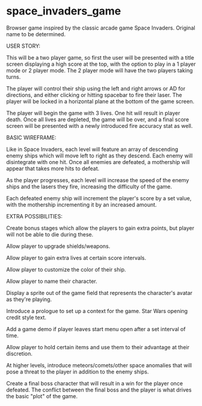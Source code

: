 # space_invaders_game

Browser game inspired by the classic arcade game Space Invaders. Original name to be determined.

USER STORY:

This will be a two player game, so first the user will be presented with a title screen displaying a high score at the top, with the option to play in a 1 player mode or 2 player mode. The 2 player mode will have the two players taking turns.

The player will control their ship using the left and right arrows or AD for directions, and either clicking or hitting spacebar to fire their laser. The player will be locked in a horizontal plane at the bottom of the game screen.

The player will begin the game with 3 lives. One hit will result in player death. Once all lives are depleted, the game will be over, and a final score screen will be presented with a newly introduced fire accuracy stat as well.

BASIC WIREFRAME:

Like in Space Invaders, each level will feature an array of descending enemy ships which will move left to right as they descend. Each enemy will disintegrate with one hit. Once all enemies are defeated, a mothership will appear that takes more hits to defeat.

As the player progresses, each level will increase the speed of the enemy ships and the lasers they fire, increasing the difficulty of the game.

Each defeated enemy ship will increment the player's score by a set value, with the mothership incrementing it by an increased amount.

EXTRA POSSIBILITIES:

Create bonus stages which allow the players to gain extra points, but player will not be able to die during these.

Allow player to upgrade shields/weapons.

Allow player to gain extra lives at certain score intervals.

Allow player to customize the color of their ship.

Allow player to name their character.

Display a sprite out of the game field that represents the character's avatar as they're playing.

Introduce a prologue to set up a context for the game. Star Wars opening credit style text.

Add a game demo if player leaves start menu open after a set interval of time.

Allow player to hold certain items and use them to their advantage at their discretion.

At higher levels, introduce meteors/comets/other space anomalies that will pose a threat to the player in addition to the enemy ships.

Create a final boss character that will result in a win for the player once defeated. The conflict between the final boss and the player is what drives the basic "plot" of the game.
